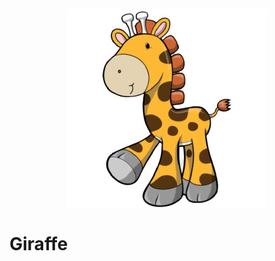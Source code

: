 <MTMarkdownOptions output='html4'>

<body>
<p><img src="resources/images/giraffe_page.png" style="display: block; margin-left: auto; margin-right: auto;"></p>
</body>
</MTMarkdownOptions>

# Giraffe